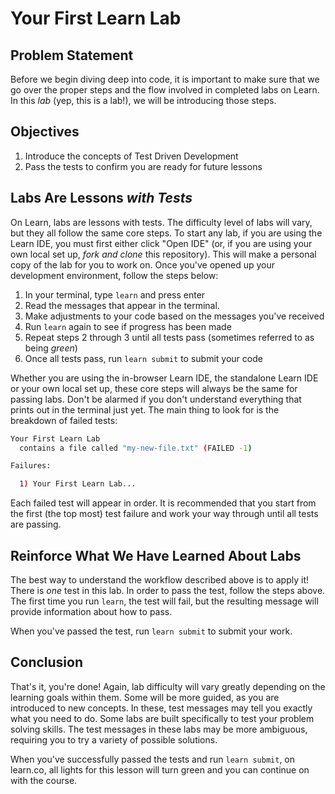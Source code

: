 # Your First Learn Lab

## Problem Statement

Before we begin diving deep into code, it is important to make sure that we go
over the proper steps and the flow involved in completed labs on Learn. In this
_lab_ (yep, this is a lab!), we will be introducing those steps.

## Objectives

1. Introduce the concepts of Test Driven Development
2. Pass the tests to confirm you are ready for future lessons

## Labs Are Lessons _with Tests_

On Learn, labs are lessons with tests. The difficulty level of labs will vary,
but they all follow the same core steps. To start any lab, if you are using the
Learn IDE, you must first either click "Open IDE" (or, if you are using your own
local set up, _fork and clone_ this repository).  This will make a personal copy
of the lab for you to work on. Once you've opened up your development
environment, follow the steps below:

1. In your terminal, type `learn` and press enter
2. Read the messages that appear in the terminal.
3. Make adjustments to your code based on the messages you've received
4. Run `learn` again to see if progress has been made
5. Repeat steps 2 through 3 until all tests pass (sometimes referred to as being _green_)
6. Once all tests pass, run `learn submit` to submit your code

Whether you are using the in-browser Learn IDE, the standalone Learn IDE or your
own local set up, these core steps will always be the same for passing labs.
Don't be alarmed if you don't understand everything that prints out in the
terminal just yet.  The main thing to look for is the breakdown of failed tests:

```sh
Your First Learn Lab
  contains a file called "my-new-file.txt" (FAILED -1)

Failures:

  1) Your First Learn Lab...
```

Each failed test will appear in order. It is recommended that you start from the
first (the top most) test failure and work your way through until all tests are
passing.

## Reinforce What We Have Learned About Labs

The best way to understand the workflow described above is to apply it! There is
_one_ test in this lab.  In order to pass the test, follow the steps above. The
first time you run `learn`, the test will fail, but the resulting message will
provide information about how to pass.

When you've passed the test, run `learn submit` to submit your work.

## Conclusion

That's it, you're done! Again, lab difficulty will vary greatly depending on the
learning goals within them. Some will be more guided, as you are introduced to
new concepts. In these, test messages may tell you exactly what you need to do.
Some labs are built specifically to test your problem solving skills.  The test
messages in these labs may be more ambiguous, requiring you to try a variety of
possible solutions.

When you've successfully passed the tests and run `learn submit`, on learn.co,
all lights for this lesson will turn green and you can continue on with the
course.
